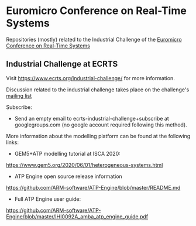 # Euromicro Conference on Real-Time Systems

Repositories (mostly) related to the Industrial Challenge of the
[Euromicro Conference on Real-Time Systems](www.ecrts.org)

## Industrial Challenge at ECRTS
Visit https://www.ecrts.org/industrial-challenge/ for more information.

Discussion related to the industrial challenge takes place on the
challenge's [mailing list](https://groups.google.com/g/ecrts-industrial-challenge)

Subscribe:
 * Send an empty email to ecrts-industrial-challenge+subscribe at
   googlegroups.com (no google account required following this method).

More information about the modelling platform can be found at the following links: 

* GEM5+ATP modelling tutorial at ISCA 2020:
 
https://www.gem5.org/2020/06/01/heterogeneous-systems.html
 
* ATP Engine open source release information
 
https://github.com/ARM-software/ATP-Engine/blob/master/README.md
 
* Full ATP Engine user guide:
 
https://github.com/ARM-software/ATP-Engine/blob/master/IHI0092A_amba_atp_engine_guide.pdf
